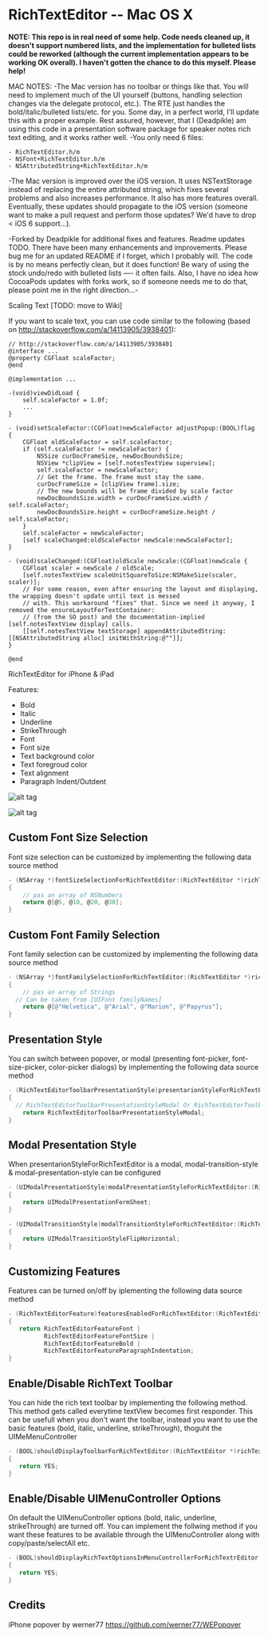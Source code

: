 RichTextEditor -- Mac OS X
==================
**NOTE: This repo is in real need of some help. Code needs cleaned up, it doesn't support numbered lists, and the implementation for bulleted lists could be reworked (although the current implementation appears to be working OK overall). I haven't gotten the chance to do this myself. Please help!**

MAC NOTES:
-The Mac version has no toolbar or things like that. You will need to implement much of the UI yourself (buttons, handling selection changes via the delegate protocol, etc.). The RTE just handles the bold/italic/bulleted lists/etc. for you. Some day, in a perfect world, I'll update this with a proper example. Rest assured, however, that I (Deadpikle) am using this code in a presentation software package for speaker notes rich text editing, and it works rather well.
-You only need 6 files:

	- RichTextEditor.h/m
	- NSFont+RichTextEditor.h/m
	- NSAttributedString+RichTextEditor.h/m

-The Mac version is improved over the iOS version. It uses NSTextStorage instead of replacing the entire attributed string, which fixes several problems and also increases performance. It also has more features overall. Eventually, these updates should propagate to the iOS version (someone want to make a pull request and perform those updates? We'd have to drop < iOS 6 support...).

-Forked by Deadpikle for additional fixes and features. Readme updates TODO. There have been many enhancements and improvements. Please bug me for an updated README if I forget, which I probably will. The code is by no means perfectly clean, but it does function! Be wary of using the stock undo/redo with bulleted lists —- it often fails. Also, I have no idea how CocoaPods updates with forks work, so if someone needs me to do that, please point me in the right direction…-

Scaling Text [TODO: move to Wiki]

If you want to scale text, you can use code similar to the following (based on http://stackoverflow.com/a/14113905/3938401):
```
// http://stackoverflow.com/a/14113905/3938401
@interface ...
@property CGFloat scaleFactor;
@end

@implementation ...

-(void)viewDidLoad {
    self.scaleFactor = 1.0f;
    ...
}

- (void)setScaleFactor:(CGFloat)newScaleFactor adjustPopup:(BOOL)flag {
    CGFloat oldScaleFactor = self.scaleFactor;
    if (self.scaleFactor != newScaleFactor) {
        NSSize curDocFrameSize, newDocBoundsSize;
        NSView *clipView = [self.notesTextView superview];
        self.scaleFactor = newScaleFactor;
        // Get the frame. The frame must stay the same.
        curDocFrameSize = [clipView frame].size;
        // The new bounds will be frame divided by scale factor
        newDocBoundsSize.width = curDocFrameSize.width / self.scaleFactor;
        newDocBoundsSize.height = curDocFrameSize.height / self.scaleFactor;
    }
    self.scaleFactor = newScaleFactor;
    [self scaleChanged:oldScaleFactor newScale:newScaleFactor];
}

- (void)scaleChanged:(CGFloat)oldScale newScale:(CGFloat)newScale {
    CGFloat scaler = newScale / oldScale;
    [self.notesTextView scaleUnitSquareToSize:NSMakeSize(scaler, scaler)];
    // For some reason, even after ensuring the layout and displaying, the wrapping doesn't update until text is messed
    // with. This workaround "fixes" that. Since we need it anyway, I removed the ensureLayoutForTextContainer:
    // (from the SO post) and the documentation-implied [self.notesTextView display] calls.
    [[self.notesTextView textStorage] appendAttributedString:[[NSAttributedString alloc] initWithString:@""]];
}

@end
```



RichTextEditor for iPhone &amp; iPad

Features:
- Bold
- Italic
- Underline
- StrikeThrough
- Font
- Font size
- Text background color
- Text foregroud color
- Text alignment
- Paragraph Indent/Outdent

![alt tag](https://raw.github.com/aryaxt/iOS-Rich-Text-Editor/master/ipadScreenShot.png)

![alt tag](https://raw.github.com/aryaxt/iOS-Rich-Text-Editor/master/iphoneScreenshot.png)


Custom Font Size Selection
-------------------------
Font size selection can be customized by implementing the following data source method

```objective-c
- (NSArray *)fontSizeSelectionForRichTextEditor:(RichTextEditor *)richTextEditor
{
	// pas an array of NSNumbers
	return @[@5, @10, @20, @30];
}
```

Custom Font Family Selection
-------------------------
Font family selection can be customized by implementing the following data source method

```objective-c
- (NSArray *)fontFamilySelectionForRichTextEditor:(RichTextEditor *)richTextEditor
{
	// pas an array of Strings
  // Can be taken from [UIFont familyNames]
	return @[@"Helvetica", @"Arial", @"Marion", @"Papyrus"];
}
```

Presentation Style
-------------------------
You can switch between popover, or modal (presenting font-picker, font-size-picker, color-picker dialogs) by implementing the following data source method
```objective-c
- (RichTextEditorToolbarPresentationStyle)presentarionStyleForRichTextEditor:(RichTextEditor *)richTextEditor
{
  // RichTextEditorToolbarPresentationStyleModal Or RichTextEditorToolbarPresentationStylePopover
	return RichTextEditorToolbarPresentationStyleModal;
}
```

Modal Presentation Style
-------------------------
When presentarionStyleForRichTextEditor is a modal, modal-transition-style & modal-presentation-style can be configured
```objective-c
- (UIModalPresentationStyle)modalPresentationStyleForRichTextEditor:(RichTextEditor *)richTextEditor
{
	return UIModalPresentationFormSheet;
}

- (UIModalTransitionStyle)modalTransitionStyleForRichTextEditor:(RichTextEditor *)richTextEditor
{
	return UIModalTransitionStyleFlipHorizontal;
}
```

Customizing Features
-------------------------
Features can be turned on/off by iplementing the following data source method
```objective-c
- (RichTextEditorFeature)featuresEnabledForRichTextEditor:(RichTextEditor *)richTextEditor
{
   return RichTextEditorFeatureFont |
          RichTextEditorFeatureFontSize |
          RichTextEditorFeatureBold |
          RichTextEditorFeatureParagraphIndentation;
}
```

Enable/Disable RichText Toolbar
-------------------------
You can hide the rich text toolbar by implementing the following method. This method gets called everytime textView becomes first responder.
This can be usefull when you don't want the toolbar, instead you want to use the basic features (bold, italic, underline, strikeThrough), thoguht the UIMeMenuController
```objective-c
- (BOOL)shouldDisplayToolbarForRichTextEditor:(RichTextEditor *)richTextEditor
{
   return YES;
}
```

Enable/Disable UIMenuController Options
-------------------------
On default the UIMenuController options (bold, italic, underline, strikeThrough) are turned off. You can implement the follwing method if you want these features to be available through the UIMenuController along with copy/paste/selectAll etc.
```objective-c
- (BOOL)shouldDisplayRichTextOptionsInMenuControllerForRichTextrEditor:(RichTextEditor *)richTextEdiotor
{
   return YES;
}
```

Credits
-------------------------
iPhone popover by werner77
https://github.com/werner77/WEPopover
